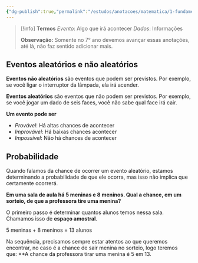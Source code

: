 ```yaml
---
{"dg-publish":true,"permalink":"/estudos/anotacoes/matematica/1-fundamental-1/6-probabilidade-e-estatistica/6-3-introducao-a-eventos-aleatorios/"}
---
```


> [!info]
> **Termos**
> *Evento*: Algo que irá acontecer
> *Dados*: Informações
> 
> **Observação:** Somente no 7° ano devemos avançar essas anotações, até lá, não faz sentido adicionar mais.

## Eventos aleatórios e não aleatórios

**Eventos não aleatórios** são eventos que podem ser previstos. Por exemplo, se você ligar o interruptor da lâmpada, ela irá acender.

**Eventos aleatórios** são eventos que não podem ser previstos. Por exemplo, se você jogar um dado de seis faces, você não sabe qual face irá cair.

**Um evento pode ser**

- *Provável*: Há altas chances de acontecer
- *Improvável*: Há baixas chances acontecer
- *Impossível*: Não há chances de acontecer

## Probabilidade

Quando falamos da chance de ocorrer um evento aleatório, estamos determinando a probabilidade de que ele ocorra, mas isso não implica que certamente ocorrerá.

**Em uma sala de aula há 5 meninas e 8 meninos. Qual a chance, em um sorteio, de que a professora tire uma menina?**

O primeiro passo é determinar quantos alunos temos nessa sala. Chamamos isso de **espaço amostral**.

$5$ $\text{meninas}$ $+$ $8$ $\text{meninos}$ $=$ $13$ $\text{alunos}$

Na sequência, precisamos sempre estar atentos ao que queremos encontrar, no caso é a chance de sair menina no sorteio, logo teremos que: **A chance da professora tirar uma menina é $5$ em $13$.